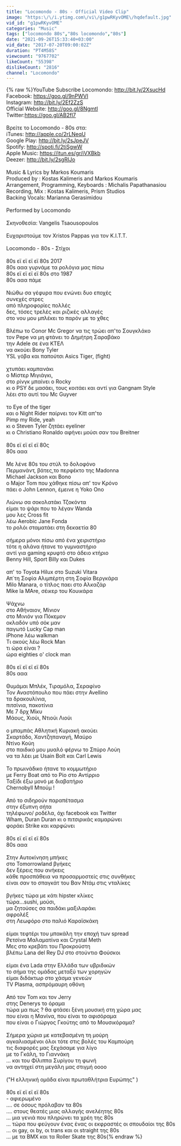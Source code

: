 ```yaml
---
title: "Locomondo - 80s - Official Video Clip"
image: "https:\/\/i.ytimg.com\/vi\/g1pwRKyvOME\/hqdefault.jpg"
vid_id: "g1pwRKyvOME"
categories: "Music"
tags: ["locomondo 80s","80s locomondo","80s"]
date: "2021-09-26T15:33:40+03:00"
vid_date: "2017-07-20T09:00:02Z"
duration: "PT4M58S"
viewcount: "9767702"
likeCount: "55398"
dislikeCount: "2816"
channel: "Locomondo"
---
```

{% raw %}YouTube Subscribe Locomondo: <a rel="nofollow" target="blank" href="http://bit.ly/2XsucHd">http://bit.ly/2XsucHd</a><br />Facebook: <a rel="nofollow" target="blank" href="https://goo.gl/9nPWVI">https://goo.gl/9nPWVI</a><br />Instagram: <a rel="nofollow" target="blank" href="http://bit.ly/2Ef2ZzS">http://bit.ly/2Ef2ZzS</a><br />Official Website: <a rel="nofollow" target="blank" href="http://goo.gl/8Ngmtl">http://goo.gl/8Ngmtl</a><br />Twitter:<a rel="nofollow" target="blank" href="https://goo.gl/AB2fl7">https://goo.gl/AB2fl7</a><br /><br />Βρείτε το Locomondo - 80s στα:<br />iTunes: <a rel="nofollow" target="blank" href="http://apple.co/2rLNeqU">http://apple.co/2rLNeqU</a><br />Google Play: <a rel="nofollow" target="blank" href="http://bit.ly/2sJpeJV">http://bit.ly/2sJpeJV</a><br />Spotify: <a rel="nofollow" target="blank" href="http://spoti.fi/2tiSgwW">http://spoti.fi/2tiSgwW</a><br />Apple Music: <a rel="nofollow" target="blank" href="https://itun.es/gr/iVXBkb">https://itun.es/gr/iVXBkb</a><br />Deezer: <a rel="nofollow" target="blank" href="http://bit.ly/2sgRIJo">http://bit.ly/2sgRIJo</a><br /><br />Music &amp; Lyrics by Markos Koumaris<br />Produced by : Kostas Kalimeris and Markos Koumaris<br />Arrangement, Programming, Keyboards : Michalis Papathanasiou<br />Recording, Mix : Kostas Kalimeris, Prism Studios<br />Backing Vocals: Marianna Gerasimidou<br /><br />Performed by Locomondo<br /><br />Σκηνοθεσία: Vangelis Tsaousopoulos<br /><br />Ευχαριστούμε τον Xristos Pappas για τον Κ.Ι.Τ.Τ.<br /><br />Locomondo - 80s - Στίχοι<br /><br />80s εϊ εϊ εϊ εϊ 80s   2017<br />80s ααα   γυρνάμε τα ρολόγια μας πίσω <br />80s εϊ εϊ εϊ εϊ 80s στο 1987<br />80s ααα  πάμε<br /><br />Νιώθω σα γέφυρα που ενώνει δυο εποχές<br />συνεχές στρες<br />από πληροφορίες πολλές<br />δες, τόσες τρελές και ριζικές αλλαγές<br />στο νου μου μπλέκει το παρόν με το χθες<br />  <br />Βλέπω το Conor Mc Gregor να τις τρώει απ'το Σουγκλάκο<br />τον Pepe να μη φτάνει το Δημήτρη Σαραβάκο<br />την Adele σε ένα ΚΤΕΛ<br />να ακούει Bony Tyler  <br />YSL γόβα και παπούτσι Asics Tiger, (fight)<br /><br />χτυπάει καμπανάκι<br />ο Μίστερ Μιγιάγκι, <br />στο ρίνγκ μπαίνει ο Rocky <br />κι ο PSY  δε μασάει, τους κοιτάει και αντί για Gangnam Style<br />λέει στο αυτί του Mc Guyver<br /><br />το Eye of the tiger <br />και ο Night Rider παίρνει τον Kitt απ'το  <br />Pimp my Ride, yeah <br />κι ο Steven Tyler ζητάει eyeliner <br />κι ο Christiano Ronaldo αφήνει μούσι σαν του Breitner<br /><br />80s εϊ εϊ εϊ εϊ 80ς <br />80s ααα<br /><br />Με λένε 80s του στύλ το δολοφόνο<br />Περμανάντ, βάτες,το περφέκτο της Madonna<br />Michael Jackson και Bono<br />ο Major Tom που χάθηκε πίσω απ' τον Κρόνο<br />πάει ο John Lennon, έμεινε η Yoko Ono<br /><br />Λιώνω σα σοκολατάκι Τζοκόντα<br />είμαι το ψάρι που το λέγαν Wanda<br />μου λες Cross fit <br />λέω Aerobic Jane Fonda<br />το ρολόι σταματάει στη δεκαετία 80<br /><br />σήμερα μόνοι πίσω από ένα χειριστήριο<br />τότε η αλάνα ήτανε το γυμναστήριο<br />αντί για gaming κρυφτό στο άδειο κτήριο<br />Benny Hill,  Sport Billy και Dukes    <br /><br />απ' το Toyota Hilux στο Suzuki Vitara<br />Απ΄τη Σοφία Αλιμπέρτη στη Σοφία Βεργκάρα<br />Milo Manara, ο τίτλος παει στο Αλκαζάρ<br />Mike la MAre, σέικερ του Κουικάρα<br /><br />Ψάχνω <br />στο Αθήναιον, Μίνιον<br />στο Μινιόν για Πόκεμον<br />οκλαδόν υπό σόκ μαν<br />παγωτό Lucky Cap man<br />iPhone λέω walkman<br />Τι ακούς λέω Rock Man <br />τι ώρα είναι ?<br />ώρα eighties o' clock man<br /><br />80s εϊ εϊ εϊ εϊ 80s <br />80s ααα<br /><br />Θυμάμαι Μπλέκ, Τιραμόλα, Σεραφίνο<br />Τον Αναστόπουλο που πάει στην Avellino<br />τα δρακουλίνια,<br />πιτσίνια, πακοτίνια<br />Με 7 δρχ Μίκυ <br />Μάους, Χιούι, Ντιούι Λιούι<br /><br />ο μπαμπάς Αθλητική Κυριακή ακούει<br />Σκαρτάδο, Χαντζηπαναγή, Μαύρο<br />Ντίνο Κούη<br />στο παιδικό μου μυαλό φέρνω το Σπύρο Λούη<br />να τα λέει με Usain Bolt και Carl Lewis<br /><br />Το πρωινάδικο ήτανε το κομμωτήριο<br />με Ferry Boat από το Ρίο στο Αντίρριο<br />Ταξίδι έξω μονό με διαβατήριο<br />Chernobyll Μπούμ !<br /><br />Από το σιδηρούν παραπέτασμα<br />στην έξυπνη σήτα<br />τηλέφωνο/ ροδέλα,  όχι facebook και Twitter<br />Wham, Duran Duran κι ο πιτσιρικάς καμαρώνει<br />φοράει Strike και καρφώνει<br /><br />80s εϊ εϊ εϊ εϊ 80s <br />80s ααα<br /><br />Στην Αυτοκίνηση μπήκες<br />στο Tomorrowland βγήκες <br />δεν ξέρεις που ανήκεις<br />κάθε προσπάθεια να προσαρμοστείς στις συνθήκες<br />είναι σαν το σπαγκάτ του Βαν Ντάμ στις νταλίκες<br /><br />βγήκες τώρα με κάτι hipster κλίκες<br />τώρα…sushi, μούσι, <br />μα ζητούσες σα παιδάκι μαξιλαράκι<br />αφρολέξ <br />στη Λεωφόρο στο παλιό Καραϊσκάκη<br /><br />είμαι τεφτέρι του μπακάλη την εποχή των spread <br />Ρετσίνα Μαλαματίνα και Crystal Meth<br />Μες στο κρεβάτι του Προκρούστη<br />βλέπω Lana del Rey DJ στο στούντιο Φούσκοι<br /><br />είμαι ένα Lada στην Ελλάδα των υβριδικών<br />το σήμα της ομάδας μεταξύ των χορηγών<br />είμαι διδάκτωρ στο χάσμα γενεών<br />TV Plasma, ασπρόμαυρη οθόνη <br />     <br />Από τον Tom και τον Jerry<br />στης Denerys το όραμα<br />τώρα μα πως ? θα φτάσει ξένη μουσική στη χώρα μας<br />που είναι η Μανίνα, που είναι το αφισόραμα<br />που είναι ο Γιώργος Γκούτης από το Μουσικόραμα?<br /><br />Σήμερα χώρια με κατεβασμένη τη μούρη <br />αγκαλιασμένοι όλοι τότε στις βολές του Καμπούρη<br />τις διαφορές μας ξεχάσαμε για λίγο<br />με το Γκάλη, το Γιαννάκη <br />… και του Φίλιππα Συρίγου τη φωνή <br />να αντηχεί στη μεγάλη μας στιγμή οοοο<br /><br />(&quot;Η ελληνική ομάδα είναι πρωταθλήτρια Ευρώπης&quot; )<br /><br />80s εϊ εϊ εϊ εϊ 80s <br />  - αφιερωμένο<br />…. σε όσους πρόλαβαν τα 80s<br />…. στους θεατές μιας αλλαγής ανελέητης 80s<br />… μια γενιά που πληρώνει τα χρέη της 80s<br />… τώρα που φεύγουν ένας ένας οι εκφραστές οι σπουδαίοι της 80s<br />… οι gay, οι by, οι trans και οι straight της 80s<br />… με τα BMX και τα Roller Skate της 80s{% endraw %}
